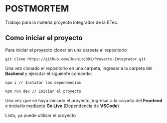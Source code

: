 # POSTMORTEM

  

Trabajo para la materia proyecto integrador de la ETec.

  

## Como iniciar el proyecto

  

Para iniciar el proyecto clonar en una carpeta el repositorio

  

    git clone https://github.com/Juanito091/Proyecto-Integrador.git

  

Una vez clonado el repositorio en una carpeta, ingresar a la carpeta del **Backend** y ejecutar el siguiente comando:

  

    npm i // Instalar las dependencias
    
    npm run dev // Iniciar el proyecto

  

Una vez que se haya iniciado el proyecto, ingresar a la carpeta del **Frontend** e iniciarlo mediante **Go Live** (Dependencia de **VSCode**)

  

Listo, ya puede utilizar el proyecto
